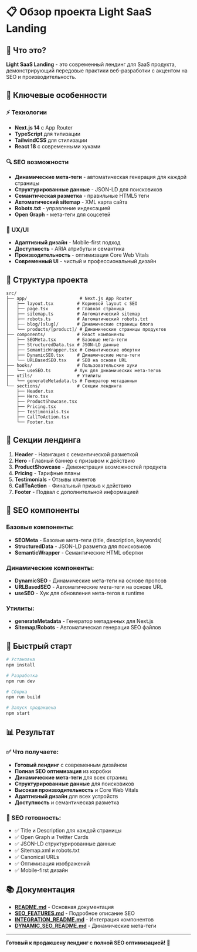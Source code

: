 # 📋 Обзор проекта Light SaaS Landing

## 🎯 Что это?

**Light SaaS Landing** - это современный лендинг для SaaS продукта, демонстрирующий передовые практики веб-разработки с акцентом на SEO и производительность.

## 🚀 Ключевые особенности

### ⚡ Технологии

- **Next.js 14** с App Router
- **TypeScript** для типизации
- **TailwindCSS** для стилизации
- **React 18** с современными хуками

### 🔍 SEO возможности

- **Динамические мета-теги** - автоматическая генерация для каждой страницы
- **Структурированные данные** - JSON-LD для поисковиков
- **Семантическая разметка** - правильные HTML5 теги
- **Автоматический sitemap** - XML карта сайта
- **Robots.txt** - управление индексацией
- **Open Graph** - мета-теги для соцсетей

### 📱 UX/UI

- **Адаптивный дизайн** - Mobile-first подход
- **Доступность** - ARIA атрибуты и семантика
- **Производительность** - оптимизация Core Web Vitals
- **Современный UI** - чистый и профессиональный дизайн

## 📁 Структура проекта

```
src/
├── app/                    # Next.js App Router
│   ├── layout.tsx         # Корневой layout с SEO
│   ├── page.tsx           # Главная страница
│   ├── sitemap.ts         # Автоматический sitemap
│   ├── robots.ts          # Автоматический robots.txt
│   ├── blog/[slug]/       # Динамические страницы блога
│   └── products/[product]/ # Динамические страницы продуктов
├── components/            # React компоненты
│   ├── SEOMeta.tsx        # Базовые мета-теги
│   ├── StructuredData.tsx # JSON-LD данные
│   ├── SemanticWrapper.tsx # Семантические обертки
│   ├── DynamicSEO.tsx     # Динамические мета-теги
│   └── URLBasedSEO.tsx    # SEO на основе URL
├── hooks/                 # Пользовательские хуки
│   └── useSEO.ts         # Хук для динамических мета-тегов
├── utils/                 # Утилиты
│   └── generateMetadata.ts # Генератор метаданных
└── sections/              # Секции лендинга
    ├── Header.tsx
    ├── Hero.tsx
    ├── ProductShowcase.tsx
    ├── Pricing.tsx
    ├── Testimonials.tsx
    ├── CallToAction.tsx
    └── Footer.tsx
```

## 🎨 Секции лендинга

1. **Header** - Навигация с семантической разметкой
2. **Hero** - Главный баннер с призывом к действию
3. **ProductShowcase** - Демонстрация возможностей продукта
4. **Pricing** - Тарифные планы
5. **Testimonials** - Отзывы клиентов
6. **CallToAction** - Финальный призыв к действию
7. **Footer** - Подвал с дополнительной информацией

## 🔧 SEO компоненты

### Базовые компоненты:

- **SEOMeta** - Базовые мета-теги (title, description, keywords)
- **StructuredData** - JSON-LD разметка для поисковиков
- **SemanticWrapper** - Семантические HTML обертки

### Динамические компоненты:

- **DynamicSEO** - Динамические мета-теги на основе пропсов
- **URLBasedSEO** - Автоматические мета-теги на основе URL
- **useSEO** - Хук для обновления мета-тегов в runtime

### Утилиты:

- **generateMetadata** - Генератор метаданных для Next.js
- **Sitemap/Robots** - Автоматическая генерация SEO файлов

## 🚀 Быстрый старт

```bash
# Установка
npm install

# Разработка
npm run dev

# Сборка
npm run build

# Запуск продакшена
npm start
```

## 📊 Результат

### ✅ Что получаете:

- **Готовый лендинг** с современным дизайном
- **Полная SEO оптимизация** из коробки
- **Динамические мета-теги** для всех страниц
- **Структурированные данные** для поисковиков
- **Высокая производительность** и Core Web Vitals
- **Адаптивный дизайн** для всех устройств
- **Доступность** и семантическая разметка

### 🎯 SEO готовность:

- ✅ Title и Description для каждой страницы
- ✅ Open Graph и Twitter Cards
- ✅ JSON-LD структурированные данные
- ✅ Sitemap.xml и robots.txt
- ✅ Canonical URLs
- ✅ Оптимизация изображений
- ✅ Mobile-first дизайн

## 📚 Документация

- **[README.md](./README.md)** - Основная документация
- **[SEO_FEATURES.md](./SEO_FEATURES.md)** - Подробное описание SEO
- **[INTEGRATION_README.md](./INTEGRATION_README.md)** - Интеграция компонентов
- **[DYNAMIC_SEO_README.md](./DYNAMIC_SEO_README.md)** - Динамические мета-теги

---

**Готовый к продакшену лендинг с полной SEO оптимизацией!** 🚀
